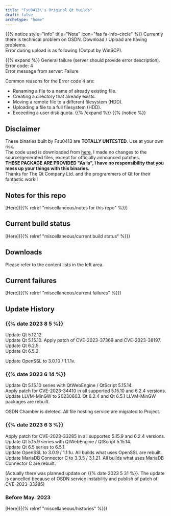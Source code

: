 ```yaml
---
title: "Fsu0413\'s Original Qt builds"
draft: false
archetype: "home"
---
```


{{% notice style="info" title="Note"  icon="fas fa-info-circle" %}}
Currently there is technical problem on OSDN. Download / Upload are having problems.  
Error during upload is as following (Output by WinSCP).

{{% expand %}}
General failure (server should provide error description).  
Error code: 4  
Error message from server: Failure

Common reasons for the Error code 4 are:
- Renaming a file to a name of already existing file.
- Creating a directory that already exists.
- Moving a remote file to a different filesystem (HDD).
- Uploading a file to a full filesystem (HDD).
- Exceeding a user disk quota.
{{% /expand %}}
{{% /notice %}}

## Disclaimer

These binaries built by Fsu0413 are __TOTALLY UNTESTED__. Use at your own risk.  
The code used is downloaded from [here](http://download.qt.io), I made no changes to the source/generated files, except for officially announced patches.  
__THESE PACKAGE ARE PROVIDED "As is", I have no responsibility that you mess up your things with this binaries.__  
Thanks for The Qt Company Ltd. and the programmers of Qt for their fantastic work!!

## Notes for this repo

[Here]({{% relref "miscellaneous/notes for this repo" %}})

## Current build status

[Here]({{% relref "miscellaneous/current build status" %}})

## Downloads

Please refer to the content lists in the left area.

## Current failures

[Here]({{% relref "miscellaneous/current failures" %}})

## Update History

### {{% date 2023 8 5 %}}
Update Qt 5.12.12.  
Update Qt 5.15.10. Apply patch of CVE-2023-37369 and CVE-2023-38197.  
Update Qt 6.2.5.  
Update Qt 6.5.2.

Update OpenSSL to 3.0.10 / 1.1.1v.

### {{% date 2023 6 14 %}}
Update Qt 5.15.10 series with QtWebEngine / QtScript 5.15.14.  
Apply patch for CVE-2023-34410 in all supported 5.15.10 and 6.2.4 versions.  
Update LLVM-MinGW to 20230603. Qt 6.2.4 and Qt 6.5.1 LLVM-MinGW packages are rebuilt.

OSDN Chamber is deleted. All file hosting service are migrated to Project.

### {{% date 2023 6 3 %}}
Apply patch for CVE-2023-33285 in all supported 5.15.9 and 6.2.4 versions.  
Update Qt 5.15.9 series with QtWebEngine / QtScript 5.15.14.  
Update Qt 6.5 series to 6.5.1.  
Update OpenSSL to 3.0.9 / 1.1.1u. All builds what uses OpenSSL are rebuilt.  
Update MariaDB Connector C to 3.3.5 / 3.1.21. All builds what uses MariaDB Connector C are rebuilt.

(Actually there was planned update on {{% date 2023 5 31 %}}. The update is cancelled because of OSDN service instability and publish of patch of CVE-2023-33285)

### Before May. 2023

[Here]({{% relref "miscellaneous/histories" %}})
